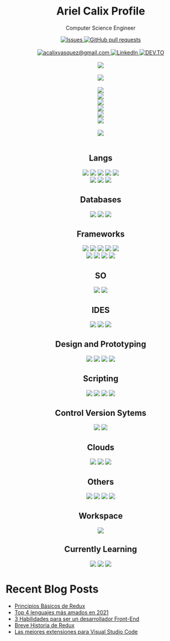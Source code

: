 <h1 align="center">Ariel Calix Profile</h1>
<p align="center">
<p align="center">Computer Science Engineer</p>
</p>
<p align="center">
  <a href="https://github.com/arielcalix/github-readme-stats/issues">
    <img alt="Issues" src="https://img.shields.io/github/issues/arielcalix/github-readme-stats?color=0088ff" />
  </a>
  <a href="https://github.com/anuraghazra/github-readme-stats/pulls">
    <img alt="GitHub pull requests"
      src="https://img.shields.io/github/issues-pr/arielcalix/github-readme-stats?color=0088ff" />
  </a>
  <br />
  <br />
  <a href="mailto:acalixvasquez@gmail.com">
    <img src="https://img.shields.io/badge/Gmail-D14836?style=for-the-badge&logo=gmail&logoColor=white"
      title="acalixvasquez@gmail.com" alt="acalixvasquez@gmail.com" />
  </a>
  <a href="https://www.linkedin.com/in/ariel-cálix">
    <img alt="LinkedIn"
      src="https://img.shields.io/badge/LinkedIn-0077B5?style=for-the-badge&logo=linkedin&logoColor=white" />
  </a>
  <a href="https://dev.to/arielcalix">
    <img alt="DEV.TO"
      src="https://img.shields.io/badge/dev.to-0A0A0A?style=for-the-badge&logo=devdotto&logoColor=white" />
  </a>
  </br></br>
  <a href="https://github.com/arielcalix/github-readme-stats">
    <img
      src="https://github-readme-stats.vercel.app/api?username=arielcalix&?count_private=true&show_icons=true&theme=dark" />
  </a>
  </br></br>
  <a href="https://github.com/arielcalix/github-readme-stats">
    <img src="https://github-readme-stats.vercel.app/api/top-langs/?username=arielcalix&layout=compact&theme=dark&show_owner=true" />
  </a>
  </br></br>
  <a href="https://github.com/arielcalix/Code.Extensions">
    <img src="https://github-readme-stats.vercel.app/api/pin/?username=arielcalix&repo=Code.Extensions&theme=dark&show_owner=true" />
  </a>
  </br>
  <a href="https://github.com/arielcalix/CurriculumsOnline">
    <img src="https://github-readme-stats.vercel.app/api/pin/?username=arielcalix&repo=api.elecciones2021&theme=dark" />
  </a>
  </br>
  <a href="https://github.com/arielcalix/api.elecciones2021">
    <img src="https://github-readme-stats.vercel.app/api/pin/?username=arielcalix&repo=elecciones2021&theme=dark" />
  </a>
  </br>
  <a href="https://github.com/arielcalix/CurriculumsOnline">
    <img src="https://github-readme-stats.vercel.app/api/pin/?username=arielcalix&repo=CurriculumsOnline&theme=dark" />
  </a>
  </br>
  <a href="https://github.com/ArielCalix/Agenda">
    <img src="https://github-readme-stats.vercel.app/api/pin/?username=arielcalix&repo=Agenda&theme=dark" />
  </a>
  </br>
  <a href="https://github.com/arielcalix/MentoresHNApp">
    <img src="https://github-readme-stats.vercel.app/api/pin/?username=arielcalix&repo=MentoresHNApp&theme=dark" />
  </a>
  </br></br>
  <a href="https://github.com/arielcalix/github-readme-stats">
    <img src="https://github-readme-streak-stats.herokuapp.com/?user=arielcalix&theme=dark" />
  </a>
  </br></br>
<h2 align="center">Langs</h2>
<p align="center">
  <img src="https://img.shields.io/badge/HTML5-E34F26?style=for-the-badge&logo=html5&logoColor=white" />
  <img src="https://img.shields.io/badge/CSS3-1572B6?style=for-the-badge&logo=css3&logoColor=dark" />
  <img src="https://img.shields.io/badge/JavaScript-323330?style=for-the-badge&logo=javascript&logoColor=F7DF1E" />
  <img src="https://img.shields.io/badge/TypeScript-007ACC?style=for-the-badge&logo=typescript&logoColor=white" />
  <img src="https://img.shields.io/badge/C%23-239120?style=for-the-badge&logo=c-sharp&logoColor=white" />
  </br>
  <img src="https://img.shields.io/badge/PLSQL-F80000?style=for-the-badge&logo=oracle&logoColor=black" />
  <img src="https://img.shields.io/badge/Python-FFD43B?style=for-the-badge&logo=python&logoColor=darkgreen" />
  <img src="https://img.shields.io/badge/Dart-0175C2?style=for-the-badge&logo=dart&logoColor=white" />
</p>
<h2 align="center">Databases</h2>
<p align="center">
  <img
    src="https://img.shields.io/badge/Microsoft_SQL_Server-CC2927?style=for-the-badge&logo=microsoft-sql-server&logoColor=white" />
  <img src="https://img.shields.io/badge/MongoDB-4EA94B?style=for-the-badge&logo=mongodb&logoColor=white" />
  <img src="https://img.shields.io/badge/MySQL-00000F?style=for-the-badge&logo=mysql&logoColor=white" />
</p>
<h2 align="center">Frameworks</h2>
<p align="center">
  <img src="https://img.shields.io/badge/.NET-512BD4?style=for-the-badge&logo=dotnet&logoColor=white" />
  <img src="https://img.shields.io/badge/Node.js-339933?style=for-the-badge&logo=nodedotjs&logoColor=white" />
  <img src="https://img.shields.io/badge/Jupyter-F37626.svg?&style=for-the-badge&logo=Jupyter&logoColor=white" />
  <img src="https://img.shields.io/badge/React-20232A?style=for-the-badge&logo=react&logoColor=61DAFB" />
  <img src="https://img.shields.io/badge/React_Router-CA4245?style=for-the-badge&logo=react-router&logoColor=white" />
  </br>
  <img src="https://img.shields.io/badge/Bootstrap-563D7C?style=for-the-badge&logo=bootstrap&logoColor=white" />
  <img src="https://img.shields.io/badge/Material--UI-0081CB?style=for-the-badge&logo=material-ui&logoColor=white" />
  <img src="https://img.shields.io/badge/Postman-FF6C37?style=for-the-badge&logo=Postman&logoColor=white" />
  <img src="https://img.shields.io/badge/Insomnia-5849be?style=for-the-badge&logo=Insomnia&logoColor=white" />
</p>
<h2 align="center">SO</h2>
<p align="center">
  <img src="https://img.shields.io/badge/Windows-0078D6?style=for-the-badge&logo=windows&logoColor=white" />
  <img src="https://img.shields.io/badge/Ubuntu-E95420?style=for-the-badge&logo=ubuntu&logoColor=white" />
</p>
<h2 align="center">IDES</h2>
<p align="center">
  <img
    src="https://img.shields.io/badge/Visual_Studio_Code-0078D4?style=for-the-badge&logo=visual%20studio%20code&logoColor=white" />
  <img
    src="https://img.shields.io/badge/Visual_Studio-5C2D91?style=for-the-badge&logo=visual%20studio&logoColor=white" />
  <img src="https://img.shields.io/badge/Codesandbox-000000?style=for-the-badge&logo=CodeSandbox&logoColor=white" />
</p>
<h2 align="center">Design and Prototyping</h2>
<p align="center">
  <img src="https://img.shields.io/badge/Adobe%20XD-470137?style=for-the-badge&logo=Adobe%20XD&logoColor=#FF61F6" />
  <img
    src="https://img.shields.io/badge/Adobe-Photoshop-31A8FF?style=for-the-badge&logo=Adobe-Photoshop&labelColor=0a446b&logoWidth=15" />
  <img
    src="https://img.shields.io/badge/Adobe%20Illustrator-FF9A00?style=for-the-badge&logo=adobe%20illustrator&logoColor=white" />
  <img src="https://img.shields.io/badge/gimp-5C5543?style=for-the-badge&logo=gimp&logoColor=white" />
</p>
<h2 align="center">Scripting</h2>
<p align="center">
  <img src="https://img.shields.io/badge/PowerShell-5391FE?style=for-the-badge&logo=PowerShell&logoColor=white" />
  <img
    src="https://img.shields.io/badge/windows%20terminal-4D4D4D?style=for-the-badge&logo=windows%20terminal&logoColor=white" />
  <img src="https://img.shields.io/badge/GNU%20Bash-4EAA25?style=for-the-badge&logo=GNU%20Bash&logoColor=white" />
  <img src="https://img.shields.io/badge/JWT-000000?style=for-the-badge&logo=JSON%20web%20tokens&logoColor=white" />
</p>
<h2 align="center">Control Version Sytems</h2>
<p align="center">
  <img src="https://img.shields.io/badge/Git-F05032?style=for-the-badge&logo=git&logoColor=white" />
  <img src="https://img.shields.io/badge/GitHub-100000?style=for-the-badge&logo=github&logoColor=white" />
</p>
<h2 align="center">Clouds</h2>
<p align="center">
  <img src="https://img.shields.io/badge/azure-%230072C6.svg?style=for-the-badge&logo=azure-devops&logoColor=white" />
  <img src="https://img.shields.io/badge/netlify-%23000000.svg?style=for-the-badge&logo=netlify&logoColor=#00C7B7" />
  <img
    src="https://img.shields.io/badge/GoogleCloud-%234285F4.svg?style=for-the-badge&logo=google-cloud&logoColor=white" />
</p>
<h2 align="center">Others</h2>
<p align="center">
  <img
    src="https://img.shields.io/badge/Microsoft_SharePoint-0078D4?style=for-the-badge&logo=microsoft-sharepoint&logoColor=white" />
  <img src="https://img.shields.io/badge/PowerBI-F2C811?style=for-the-badge&logo=Power%20BI&logoColor=white" />
  <img src="https://img.shields.io/badge/Google%20Drive-4285F4?style=for-the-badge&logo=googledrive&logoColor=white" />
  <img src="https://img.shields.io/badge/Notion-%23000000.svg?style=for-the-badge&logo=notion&logoColor=white" />
</p>
<h2 align="center">Workspace</h2>
<p align="center">
  <img src="https://img.shields.io/badge/dell-laptop-007DB8?style=for-the-badge&logo=dell&logoColor=white" />
</p>
<h2 align="center">Currently Learning</h2>
<p align="center">
  <img src="https://img.shields.io/badge/Flutter-02569B?style=for-the-badge&logo=flutter&logoColor=white" />
  <img src="https://img.shields.io/badge/Kali_Linux-557C94?style=for-the-badge&logo=kali-linux&logoColor=white" />
  <img
    src="https://img.shields.io/badge/react_native-%2320232a.svg?style=for-the-badge&logo=react&logoColor=%2361DAFB" />
</p>
</p>

# Recent Blog Posts
<!-- BLOG-POST-LIST:START -->
- [Principios Básicos de Redux](https://dev.to/arielcalix/principios-basicos-de-redux-4ln3)
- [Top 4 lenguajes más amados en 2021](https://dev.to/arielcalix/top-4-lenguajes-mas-amados-en-2021-3g58)
- [3 Habilidades para ser un desarrollador Front-End](https://dev.to/arielcalix/3-habilidades-para-ser-desarrollador-front-end-49k1)
- [Breve Historia de Redux](https://dev.to/arielcalix/redux-1bh9)
- [Las mejores extensiones para Visual Studio Code](https://dev.to/arielcalix/las-mejores-extensiones-para-visual-studio-code-2bab)
<!-- BLOG-POST-LIST:END -->
